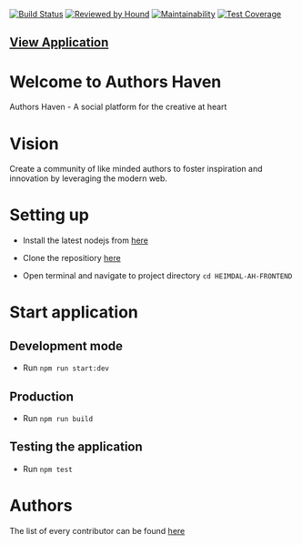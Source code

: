 [![Build Status](https://travis-ci.org/andela/heimdal-ah-frontend.svg?branch=develop)](https://travis-ci.org/andela/heimdal-ah-frontend)
[![Reviewed by Hound](https://img.shields.io/badge/Reviewed_by-Hound-a873d1.svg)](https://houndci.com)
[![Maintainability](https://api.codeclimate.com/v1/badges/be30b73ce68362e74d27/maintainability)](https://codeclimate.com/github/andela/heimdal-ah-frontend/maintainability)
[![Test Coverage](https://api.codeclimate.com/v1/badges/be30b73ce68362e74d27/test_coverage)](https://codeclimate.com/github/andela/heimdal-ah-frontend/test_coverage)

## [View Application](http://heimdal-frontend.herokuapp.com/)
# Welcome to Authors Haven 

Authors Haven - A social platform for the creative at heart


# Vision
Create a community of like minded authors to foster inspiration and innovation by leveraging the modern web.


# Setting up
* Install the latest nodejs from [here](https://nodejs.org/en/)

* Clone the repositiory [here](https://github.com/andela/heimdal-ah-frontend.git) 
* Open terminal and navigate to project directory ```cd HEIMDAL-AH-FRONTEND```

# Start application
## Development mode
* Run ```npm run start:dev```

## Production 
* Run ```npm run build```

## Testing the application
* Run ```npm test```

# Authors
The list of every contributor can be found [here](https://github.com/andela/heimdal-ah-frontend/graphs/contributors) 
